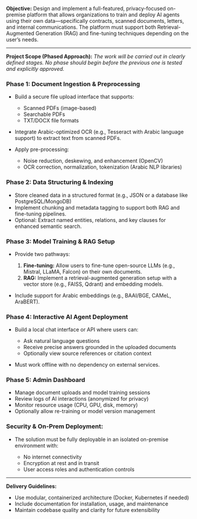 **Objective:**
Design and implement a full-featured, privacy-focused on-premise platform that allows organizations to train and deploy AI agents using their own data—specifically contracts, scanned documents, letters, and internal communications. The platform must support both Retrieval-Augmented Generation (RAG) and fine-tuning techniques depending on the user’s needs.

---

**Project Scope (Phased Approach):**
*The work will be carried out in clearly defined stages. No phase should begin before the previous one is tested and explicitly approved.*

### **Phase 1: Document Ingestion & Preprocessing**

* Build a secure file upload interface that supports:

  * Scanned PDFs (image-based)
  * Searchable PDFs
  * TXT/DOCX file formats
* Integrate Arabic-optimized OCR (e.g., Tesseract with Arabic language support) to extract text from scanned PDFs.
* Apply pre-processing:

  * Noise reduction, deskewing, and enhancement (OpenCV)
  * OCR correction, normalization, tokenization (Arabic NLP libraries)

### **Phase 2: Data Structuring & Indexing**

* Store cleaned data in a structured format (e.g., JSON or a database like PostgreSQL/MongoDB)
* Implement chunking and metadata tagging to support both RAG and fine-tuning pipelines.
* Optional: Extract named entities, relations, and key clauses for enhanced semantic search.

### **Phase 3: Model Training & RAG Setup**

* Provide two pathways:

  1. **Fine-tuning:** Allow users to fine-tune open-source LLMs (e.g., Mistral, LLaMA, Falcon) on their own documents.
  2. **RAG:** Implement a retrieval-augmented generation setup with a vector store (e.g., FAISS, Qdrant) and embedding models.
* Include support for Arabic embeddings (e.g., BAAI/BGE, CAMeL, AraBERT).

### **Phase 4: Interactive AI Agent Deployment**

* Build a local chat interface or API where users can:

  * Ask natural language questions
  * Receive precise answers grounded in the uploaded documents
  * Optionally view source references or citation context
* Must work offline with no dependency on external services.

### **Phase 5: Admin Dashboard**

* Manage document uploads and model training sessions
* Review logs of AI interactions (anonymized for privacy)
* Monitor resource usage (CPU, GPU, disk, memory)
* Optionally allow re-training or model version management

### **Security & On-Prem Deployment:**

* The solution must be fully deployable in an isolated on-premise environment with:

  * No internet connectivity
  * Encryption at rest and in transit
  * User access roles and authentication controls

---

**Delivery Guidelines:**

* Use modular, containerized architecture (Docker, Kubernetes if needed)
* Include documentation for installation, usage, and maintenance
* Maintain codebase quality and clarity for future extensibility


